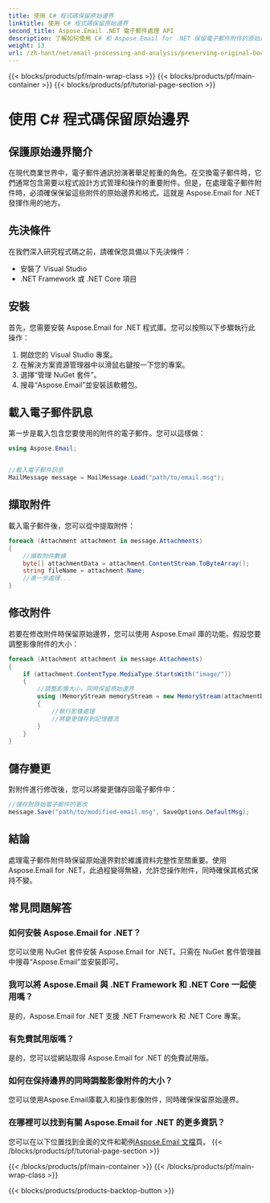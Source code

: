```yaml
---
title: 使用 C# 程式碼保留原始邊界
linktitle: 使用 C# 程式碼保留原始邊界
second_title: Aspose.Email .NET 電子郵件處理 API
description: 了解如何使用 C# 和 Aspose.Email for .NET 保留電子郵件附件的原始邊界。帶有原始程式碼的分步指南。
weight: 13
url: /zh-hant/net/email-processing-and-analysis/preserving-original-boundaries-using-csharp-code/
---
```


{{< blocks/products/pf/main-wrap-class >}}
{{< blocks/products/pf/main-container >}}
{{< blocks/products/pf/tutorial-page-section >}}

# 使用 C# 程式碼保留原始邊界


## 保護原始邊界簡介

在現代商業世界中，電子郵件通訊扮演著舉足輕重的角色。在交換電子郵件時，它們通常包含需要以程式設計方式管理和操作的重要附件。但是，在處理電子郵件附件時，必須確保保留這些附件的原始邊界和格式。這就是 Aspose.Email for .NET 發揮作用的地方。

## 先決條件

在我們深入研究程式碼之前，請確保您具備以下先決條件：

- 安裝了 Visual Studio
- .NET Framework 或 .NET Core 項目

## 安裝

首先，您需要安裝 Aspose.Email for .NET 程式庫。您可以按照以下步驟執行此操作：

1. 開啟您的 Visual Studio 專案。
2. 在解決方案資源管理器中以滑鼠右鍵按一下您的專案。
3. 選擇“管理 NuGet 套件”。
4. 搜尋“Aspose.Email”並安裝該軟體包。

## 載入電子郵件訊息

第一步是載入包含您要使用的附件的電子郵件。您可以這樣做：

```csharp
using Aspose.Email;


//載入電子郵件訊息
MailMessage message = MailMessage.Load("path/to/email.msg");
```

## 擷取附件

載入電子郵件後，您可以從中提取附件：

```csharp
foreach (Attachment attachment in message.Attachments)
{
    //擷取附件數據
    byte[] attachmentData = attachment.ContentStream.ToByteArray();
    string fileName = attachment.Name;
    //進一步處理...
}
```

## 修改附件

若要在修改附件時保留原始邊界，您可以使用 Aspose.Email 庫的功能。假設您要調整影像附件的大小：

```csharp
foreach (Attachment attachment in message.Attachments)
{
    if (attachment.ContentType.MediaType.StartsWith("image/"))
    {
        //調整影像大小，同時保留原始邊界
        using (MemoryStream memoryStream = new MemoryStream(attachmentData))
        {
            //執行影像處理
            //將變更儲存到記憶體流
        }
    }
}
```

## 儲存變更

對附件進行修改後，您可以將變更儲存回電子郵件中：

```csharp
//儲存對原始電子郵件的更改
message.Save("path/to/modified-email.msg", SaveOptions.DefaultMsg);
```

## 結論

處理電子郵件附件時保留原始邊界對於維護資料完整性至關重要。使用 Aspose.Email for .NET，此過程變得無縫，允許您操作附件，同時確保其格式保持不變。

## 常見問題解答

### 如何安裝 Aspose.Email for .NET？

您可以使用 NuGet 套件安裝 Aspose.Email for .NET。只需在 NuGet 套件管理器中搜尋“Aspose.Email”並安裝即可。

### 我可以將 Aspose.Email 與 .NET Framework 和 .NET Core 一起使用嗎？

是的，Aspose.Email for .NET 支援 .NET Framework 和 .NET Core 專案。

### 有免費試用版嗎？

是的，您可以從網站取得 Aspose.Email for .NET 的免費試用版。

### 如何在保持邊界的同時調整影像附件的大小？

您可以使用Aspose.Email庫載入和操作影像附件，同時確保保留原始邊界。

### 在哪裡可以找到有關 Aspose.Email for .NET 的更多資訊？

您可以在以下位置找到全面的文件和範例[Aspose.Email 文檔](https://reference.aspose.com/email/net/)頁。
{{< /blocks/products/pf/tutorial-page-section >}}

{{< /blocks/products/pf/main-container >}}
{{< /blocks/products/pf/main-wrap-class >}}

{{< blocks/products/products-backtop-button >}}
